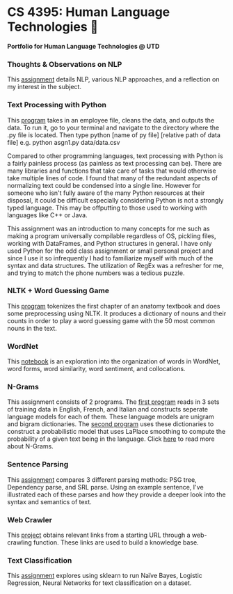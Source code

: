 # CS 4395: Human Language Technologies :sparkling_heart:
**Portfolio for Human Language Technologies @ UTD**

### Thoughts & Observations on NLP
This [assignment](https://github.com/nina-rao/HLT/blob/main/Overview%20of%20NLP.pdf) details NLP, various NLP approaches, and a reflection on my interest in the subject.

### Text Processing with Python
This [program](https://github.com/nina-rao/HLT/blob/main/asgn1.py) takes in an employee file, cleans the data, and outputs the data. To run it, go to your terminal and navigate to the directory where the .py file is located. Then type python [name of py file] [relative path of data file] 
e.g. python asgn1.py data/data.csv

Compared to other programming languages, text processing with Python is a fairly painless process (as painless as text processing can be). There are many libraries and functions that take care of tasks that would otherwise take multiple lines of code. I found that many of the redundant aspects of normalizing text could be condensed into a single line. However for someone who isn't fully aware of the many Python resources at their disposal, it could be difficult especially considering Python is not a strongly typed language. This may be offputting to those used to working with languages like C++ or Java.

This assignment was an introduction to many concepts for me such as making a program universally compilable regardless of OS, pickling files, working with DataFrames, and Python structures in general. I have only used Python for the odd class assignment or small personal project and since I use it so infrequently I had to familiarize myself with much of the syntax and data structures. The utilization of RegEx was a refresher for me, and trying to match the phone numbers was a tedious puzzle. 

### NLTK + Word Guessing Game
This [program](https://github.com/nina-rao/HLT/blob/main/asgn2.py) tokenizes the first chapter of an anatomy textbook and does some preprocessing using NLTK. It produces a dictionary of nouns and their counts in order to play a word guessing game with the 50 most common nouns in the text. 

### WordNet
This [notebook](https://github.com/nina-rao/HLT/blob/main/asgn3.ipynb) is an exploration into the organization of words in WordNet, word forms, word similarity, word sentiment, and collocations.


### N-Grams
This assignment consists of 2 programs. The [first program](https://github.com/nina-rao/HLT/blob/main/ngram1.py) reads in 3 sets of training data in English, French, and Italian and constructs seperate language models for each of them. These language models are unigram and bigram dictionaries. The [second program](https://github.com/nina-rao/HLT/blob/main/ngram2.py) uses these dictionaries to construct a probabilistic model that uses LaPlace smoothing to compute the probability of a given text being in the language. Click [here](https://github.com/nina-rao/HLT/blob/main/N-grams%20Narrative.pdf) to read more about N-Grams. 

### Sentence Parsing
This [assignment](https://github.com/nina-rao/HLT/blob/main/Sentence%20Parsing.docx) compares 3 different parsing methods: PSG tree, Dependency parse, and SRL parse. Using an example sentence, I've illustrated each of these parses and how they provide a deeper look into the syntax and semantics of text.

### Web Crawler
This [project](https://github.com/nina-rao/HLT/blob/main/webCrawler.py) obtains relevant links from a starting URL through a web-crawling function. These links are used to build a knowledge base.

### Text Classification
This [assignment](https://github.com/nina-rao/HLT/blob/main/TextClassification.pdf) explores using sklearn to run Naïve Bayes, Logistic Regression, Neural Networks for text classification on a dataset.
